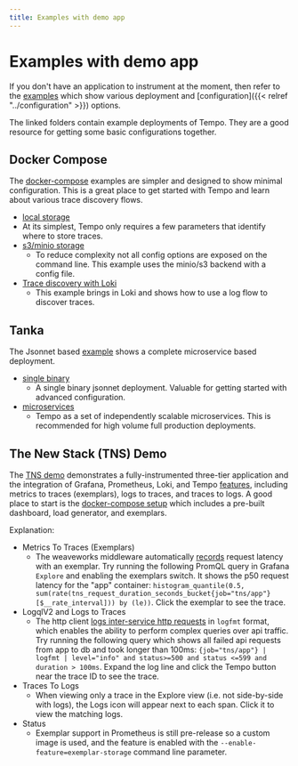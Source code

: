 ```yaml
---
title: Examples with demo app
---
```


# Examples with demo app

If you don't have an application to instrument at the moment, then refer to the [examples](https://github.com/grafana/tempo/tree/main/example) 
which show various deployment and [configuration]({{< relref "../configuration" >}}) options.

The linked folders contain example deployments of Tempo.  They are a good resource for getting some basic configurations together.

## Docker Compose

The [docker-compose](https://github.com/grafana/tempo/tree/main/example/docker-compose) examples are simpler and designed to show minimal configuration.  This is a great place
to get started with Tempo and learn about various trace discovery flows.

- [local storage](https://github.com/grafana/tempo/tree/main/example/docker-compose/readme.md#local-storage)
- At its simplest, Tempo only requires a few parameters that identify where to store traces.
- [s3/minio storage](https://github.com/grafana/tempo/tree/main/example/docker-compose/readme.md#s3)
  - To reduce complexity not all config options are exposed on the command line.  This example uses the minio/s3 backend with a config file.
- [Trace discovery with Loki](https://github.com/grafana/tempo/tree/main/example/docker-compose/readme.md#loki-derived-fields)
  - This example brings in Loki and shows how to use a log flow to discover traces.


## Tanka

The Jsonnet based [example](https://github.com/grafana/tempo/tree/main/example/tk) shows a complete microservice based deployment.

- [single binary](https://github.com/grafana/tempo/tree/main/example/tk/readme.md#single-binary)
  - A single binary jsonnet deployment.  Valuable for getting started with advanced configuration.
- [microservices](https://github.com/grafana/tempo/tree/main/example/tk/readme.md#microservices)
  - Tempo as a set of independently scalable microservices.  This is recommended for high volume full production deployments.

## The New Stack (TNS) Demo

The [TNS demo](https://github.com/grafana/tns) demonstrates a fully-instrumented three-tier application and the integration of Grafana, Prometheus, Loki, and Tempo [features](https://github.com/grafana/tns#demoable-things), including metrics to traces (exemplars), logs to traces, and traces to logs.  A good place to start is the [docker-compose setup](https://github.com/grafana/tns/tree/main/production/docker-compose) which includes a pre-built dashboard, load generator, and exemplars.

Explanation:
- Metrics To Traces (Exemplars)
  - The weaveworks middleware automatically [records](https://github.com/weaveworks/common/blob/bd288de53d57de300fa286688ce2fc935687213f/middleware/instrument.go#L79) request latency with an exemplar.  Try running the following PromQL query in Grafana `Explore` and enabling the exemplars switch. It shows the p50 request latency for the "app" container:  `histogram_quantile(0.5, sum(rate(tns_request_duration_seconds_bucket{job="tns/app"}[$__rate_interval])) by (le))`.  Click the exemplar to see the trace.
- LogqlV2 and Logs to Traces
  - The http client [logs inter-service http requests](https://github.com/grafana/tns/blob/main/client/http.go#L70) in `logfmt` format, which enables the ability to perform complex queries over api traffic. Try running the following query which shows all failed api requests from app to db and took longer than 100ms: `{job="tns/app"} | logfmt | level="info" and status>=500 and status <=599 and duration > 100ms`.  Expand the log line and click the Tempo button near the trace ID to see the trace.
- Traces To Logs
  - When viewing only a trace in the Explore view (i.e. not side-by-side with logs), the Logs icon will appear next to each span.  Click it to view the matching logs.
- Status
  - Exemplar support in Prometheus is still pre-release so a custom image is used, and the feature is enabled with the `--enable-feature=exemplar-storage` command line parameter.
